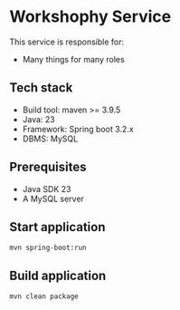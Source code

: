 # Workshophy Service
This service is responsible for:
* Many things for many roles

## Tech stack
* Build tool: maven >= 3.9.5
* Java: 23
* Framework: Spring boot 3.2.x
* DBMS: MySQL

## Prerequisites
* Java SDK 23
* A MySQL server

## Start application
`mvn spring-boot:run`

## Build application
`mvn clean package`